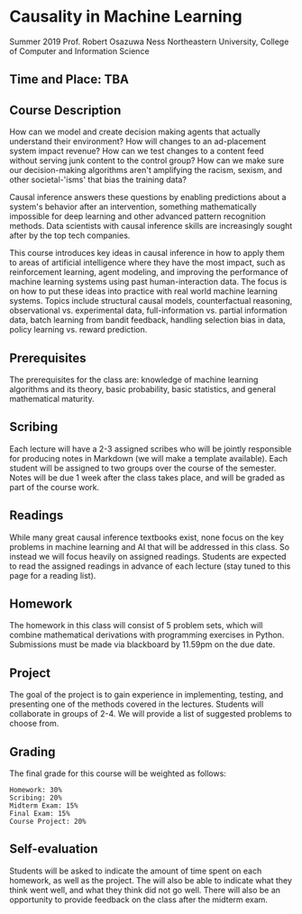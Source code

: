 # Causality in Machine Learning

Summer 2019
Prof. Robert Osazuwa Ness
Northeastern University, College of Computer and Information Science
  	
## Time and Place: TBA
	
## Course Description

How can we model and create decision making agents that actually understand their environment? How will changes to an ad-placement system impact revenue?  How can we test changes to a content feed without serving junk content to the control group?  How can we make sure our decision-making algorithms aren't amplifying the racism, sexism, and other societal-'isms' that bias the training data?

Causal inference answers these questions by enabling predictions about a system's behavior after an intervention, something mathematically impossible for deep learning and other advanced pattern recognition methods.  Data scientists with causal inference skills are increasingly sought after by the top tech companies.

This course introduces key ideas in causal inference in how to apply them to areas of artificial intelligence where they have the most impact, such as reinforcement learning, agent modeling, and improving the performance of machine learning systems using past human-interaction data.  The focus is on how to put these ideas into practice with real world machine learning systems. Topics include structural causal models, counterfactual reasoning, observational vs. experimental data, full-information vs. partial information data, batch learning from bandit feedback, handling selection bias in data, policy learning vs. reward prediction.

## Prerequisites

The prerequisites for the class are: knowledge of machine learning algorithms and its theory, basic probability, basic statistics, and general mathematical maturity.

## Scribing

Each lecture will have a 2-3 assigned scribes who will be jointly responsible for producing notes in Markdown (we will make a template available). Each student will be assigned to two groups over the course of the semester. Notes will be due 1 week after the class takes place, and will be graded as part of the course work.

## Readings

While many great causal inference textbooks exist, none focus on the key problems in machine learning and AI that will be addressed in this class.  So instead we will focus heavily on assigned readings. Students are expected to read the assigned readings in advance of each lecture (stay tuned to this page for a reading list).

## Homework

The homework in this class will consist of 5 problem sets, which will combine mathematical derivations with programming exercises in Python. Submissions must be made via blackboard by 11.59pm on the due date.

## Project

The goal of the project is to gain experience in implementing, testing, and presenting one of the methods covered in the lectures. Students will collaborate in groups of 2-4. We will provide a list of suggested problems to choose from.

## Grading

The final grade for this course will be weighted as follows:

    Homework: 30%
    Scribing: 20%
    Midterm Exam: 15%
    Final Exam: 15%
    Course Project: 20%

## Self-evaluation

Students will be asked to indicate the amount of time spent on each homework, as well as the project. The will also be able to indicate what they think went well, and what they think did not go well. There will also be an opportunity to provide feedback on the class after the midterm exam.

